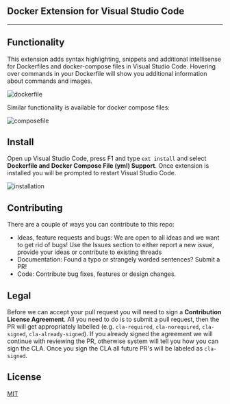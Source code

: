## Docker Extension for Visual Studio Code
-------------------
## Functionality
This extension adds syntax highlighting, snippets and additional intellisense for Dockerfiles and docker-compose files in Visual Studio Code. Hovering over 
commands in your Dockerfile will show you additional information about commands and images. 

![dockerfile](https://github.com/Microsoft/vscode-docker/raw/master/images/dockerfile.gif)

Similar functionality is available for docker compose files:

![composefile](https://github.com/Microsoft/vscode-docker/raw/master/images/dockercompose.gif)

## Install
Open up Visual Studio Code, press F1 and type `ext install` and select **Dockerfile and Docker Compose File (yml) Support**. Once extension is installed you will
be prompted to restart Visual Studio Code.

![installation](https://github.com/Microsoft/vscode-docker/raw/master/images/installing.gif)

## Contributing
There are a couple of ways you can contribute to this repo:

- Ideas, feature requests and bugs: We are open to all ideas and we want to get rid of bugs! Use the Issues section to either report a new issue, provide your ideas or contribute to existing threads
- Documentation: Found a typo or strangely worded sentences? Submit a PR!
- Code: Contribute bug fixes, features or design changes.

## Legal
Before we can accept your pull request you will need to sign a **Contribution License Agreement**. All you need to do is to submit a pull request, then the PR will get appropriately labelled (e.g. `cla-required`, `cla-norequired`, `cla-signed`, `cla-already-signed`). If you already signed the agreement we will continue with reviewing the PR, otherwise system will tell you how you can sign the CLA. Once you sign the CLA all future PR's will be labeled as `cla-signed`.

## License 
[MIT](https://github.com/Microsoft/vscode-docker/blob/master/LICENSE)
